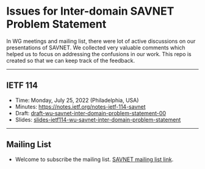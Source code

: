 # Issues for Inter-domain SAVNET Problem Statement
In WG meetings and mailing list, there were lot of active discussions on our presentations of SAVNET. We collected very valuable comments which helped us to focus on addressing the confusions in our work. This repo is created so that we can keep track of the feedback. 

- - -
## IETF 114
- Time: Monday, July 25, 2022 (Philadelphia, USA)
- Minutes: https://notes.ietf.org/notes-ietf-114-savnet
- Draft: [draft-wu-savnet-inter-domain-problem-statement-00](https://datatracker.ietf.org/doc/draft-wu-savnet-inter-domain-problem-statement/) 
- Slides: [slides-ietf114-wu-savnet-inter-domain-problem-statement](https://datatracker.ietf.org/meeting/114/materials/slides-114-savnet-source-address-validation-in-inter-domain-networks-inter-domain-savnet-gap-analysis-problem-statement-and-requirements-01)

- - -
## Mailing List
- Welcome to subscribe the mailing list. [SAVNET mailing list link](https://www.ietf.org/mailman/listinfo/savnet).
